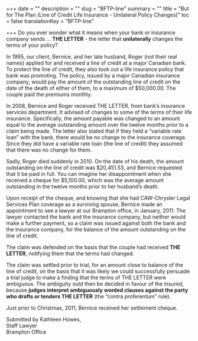 +++
date = ""
description = ""
slug = "BFTP-line"
summary = ""
title = "But for The Plan (Line of Credit Life Insurance - Unilateral Policy Changes)"
toc = false
translationKey = "BFTP-line"

+++
Do you ever wonder what it means when your bank or insurance company sends ... **THE LETTER** - the letter that **unilaterally** changes the terms of your policy?

In 1995, our client, Bernice, and her late husband, Roger (not their real names) applied for and received a line of credit at a major Canadian bank. To protect the line of credit, they also took out a life insurance policy that bank was promoting. The policy, issued by a major Canadian insurance company, would pay the amount of the outstanding line of credit on the date of the death of either of them, to a maximum of $50,000.00. The couple paid the premiums monthly.

In 2008, Bernice and Roger received THE LETTER, from bank’s insurance services department. It advised of changes to some of the terms of their life insurance. Specifically, the amount payable was changed to an amount equal to the average outstanding amount over the twelve months prior to a claim being made. The letter also stated that if they held a “variable rate loan” with the bank, there would be no change to the insurance coverage. Since they did have a variable rate loan (the line of credit) they assumed that there was no change for them.

Sadly, Roger died suddenly in 2010. On the date of his death, the amount outstanding on the line of credit was $20,451.53, and Bernice requested that it be paid in full. You can imagine her disappointment when she received a cheque for $5,100.00, which was the average amount outstanding in the twelve months prior to her husband’s death.

Upon receipt of the cheque, and knowing that she had CAW-Chrysler Legal Services Plan coverage as a surviving spouse, Bernice made an appointment to see a lawyer at our Brampton office, in January, 2011. The lawyer contacted the bank and the insurance company, but neither would make a further  payment, so a claim was issued against both the bank and the insurance company, for the balance of the amount outstanding on the line of credit.

The claim was defended on the basis that the couple had received **THE LETTER**, notifying them that the terms had changed.

The claim was settled prior to trial, for an amount close to balance of the line of credit, on the basis that it was likely we could successfully persuade a trial judge to make a finding that the terms of THE LETTER were ambiguous. The ambiguity ould then be decided in favour of the insured, because **judges interpret ambiguously worded clauses against the party who drafts or tenders THE LETTER** (the “contra proferentum” rule).

Just prior to Christmas, 2011, Bernice received her settlement cheque.  
  
Submitted by Kathleen Howes,  
Staff Lawyer  
Brampton Office